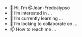 - 👋 Hi, I’m @Jean-Fredcalypso
- 👀 I’m interested in ...
- 🌱 I’m currently learning ...
- 💞️ I’m looking to collaborate on ...
- 📫 How to reach me ...

<!---
Jean-Fredcalypso/Jean-Fredcalypso is a ✨ special ✨ repository because its `README.md` (this file) appears on your GitHub profile.
You can click the Preview link to take a look at your changes.
--->
